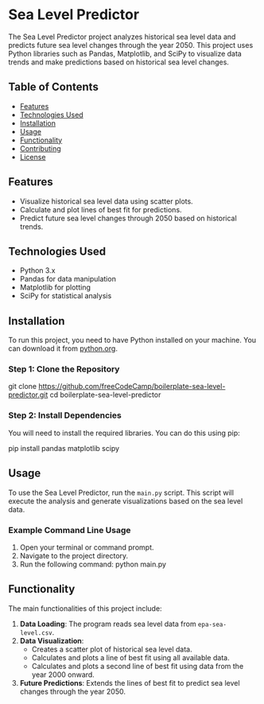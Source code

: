 # Sea Level Predictor

The Sea Level Predictor project analyzes historical sea level data and predicts future sea level changes through the year 2050. This project uses Python libraries such as Pandas, Matplotlib, and SciPy to visualize data trends and make predictions based on historical sea level changes.

## Table of Contents

- [Features](#features)
- [Technologies Used](#technologies-used)
- [Installation](#installation)
- [Usage](#usage)
- [Functionality](#functionality)
- [Contributing](#contributing)
- [License](#license)

## Features

- Visualize historical sea level data using scatter plots.
- Calculate and plot lines of best fit for predictions.
- Predict future sea level changes through 2050 based on historical trends.
  
## Technologies Used

- Python 3.x
- Pandas for data manipulation
- Matplotlib for plotting
- SciPy for statistical analysis

## Installation

To run this project, you need to have Python installed on your machine. You can download it from [python.org](https://www.python.org/downloads/).

### Step 1: Clone the Repository

git clone https://github.com/freeCodeCamp/boilerplate-sea-level-predictor.git
cd boilerplate-sea-level-predictor


### Step 2: Install Dependencies

You will need to install the required libraries. You can do this using pip:

pip install pandas matplotlib scipy


## Usage

To use the Sea Level Predictor, run the `main.py` script. This script will execute the analysis and generate visualizations based on the sea level data.

### Example Command Line Usage

1. Open your terminal or command prompt.
2. Navigate to the project directory.
3. Run the following command:
   python main.py


## Functionality

The main functionalities of this project include:

1. **Data Loading**: The program reads sea level data from `epa-sea-level.csv`.
2. **Data Visualization**:
   - Creates a scatter plot of historical sea level data.
   - Calculates and plots a line of best fit using all available data.
   - Calculates and plots a second line of best fit using data from the year 2000 onward.
3. **Future Predictions**: Extends the lines of best fit to predict sea level changes through the year 2050.
